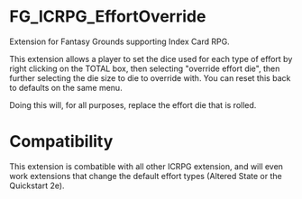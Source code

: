 # FG_ICRPG_EffortOverride

Extension for Fantasy Grounds supporting Index Card RPG.

This extension allows a player to set the dice used for each type of effort by right clicking on the TOTAL box, then selecting "override effort die",
then further selecting the die size to die to override with. You can reset this back to defaults on the same menu.

Doing this will, for all purposes, replace the effort die that is rolled.

# Compatibility 
This extension is combatible with all other ICRPG extension, and will even work extensions that change the default effort types (Altered State or the Quickstart 2e).
